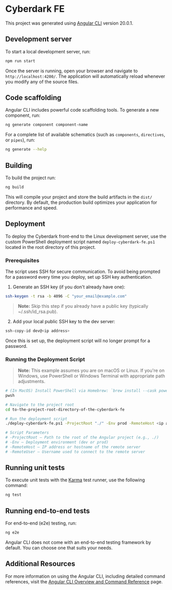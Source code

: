 # Cyberdark FE

This project was generated using [Angular CLI](https://github.com/angular/angular-cli) version 20.0.1.

## Development server

To start a local development server, run:

```bash
npm run start
```

Once the server is running, open your browser and navigate to `http://localhost:4200/`. The application will automatically reload whenever you modify any of the source files.

## Code scaffolding

Angular CLI includes powerful code scaffolding tools. To generate a new component, run:

```bash
ng generate component component-name
```

For a complete list of available schematics (such as `components`, `directives`, or `pipes`), run:

```bash
ng generate --help
```

## Building

To build the project run:

```bash
ng build
```

This will compile your project and store the build artifacts in the `dist/` directory. By default, the production build optimizes your application for performance and speed.

## Deployment

To deploy the Cyberdark front-end to the Linux development server, use the custom PowerShell deployment script named `deploy-cyberdark-fe.ps1` located in the root directory of this project.

### Prerequisites

The script uses SSH for secure communication. To avoid being prompted for a password every time you deploy, set up SSH key authentication.

1. Generate an SSH key (if you don't already have one):

```bash
ssh-keygen -t rsa -b 4096 -C "your_email@example.com"
```

> **Note:** Skip this step if you already have a public key (typically ~/.ssh/id_rsa.pub).

2. Add your local public SSH key to the dev server:

```bash
ssh-copy-id dev@<ip address>
```

Once this is set up, the deployment script will no longer prompt for a password.

### Running the Deployment Script

> **Note:** This example assumes you are on macOS or Linux. If you're on Windows, use PowerShell or Windows Terminal with appropriate path adjustments.

```bash
# (In MacOS) Install PowerShell via Homebrew: `brew install --cask powershell` to be able to run the command below.
pwsh

# Navigate to the project root
cd to-the-project-root-directory-of-the-cyberdark-fe

# Run the deployment script
./deploy-cyberdark-fe.ps1 -ProjectRoot "./" -Env prod -RemoteHost <ip address> -RemoteUser dev

# Script Parameters
# -ProjectRoot – Path to the root of the Angular project (e.g., ./)
# -Env – Deployment environment (dev or prod)
# -RemoteHost – IP address or hostname of the remote server
# -RemoteUser – Username used to connect to the remote server
```

## Running unit tests

To execute unit tests with the [Karma](https://karma-runner.github.io) test runner, use the following command:

```bash
ng test
```

## Running end-to-end tests

For end-to-end (e2e) testing, run:

```bash
ng e2e
```

Angular CLI does not come with an end-to-end testing framework by default. You can choose one that suits your needs.

## Additional Resources

For more information on using the Angular CLI, including detailed command references, visit the [Angular CLI Overview and Command Reference](https://angular.dev/tools/cli) page.
